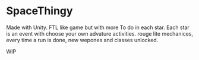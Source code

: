 # SpaceThingy
Made with Unity.
FTL like game but with more To do in each star.
Each star is an event with choose your own advature activities.
rouge lite mechanices, every time a run is done, new wepones and classes unlocked.

WIP
